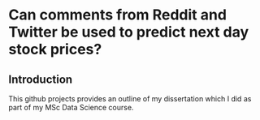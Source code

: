# Can comments from Reddit and Twitter be used to predict next day stock prices?

## Introduction
This github projects provides an outline of my dissertation which I did as part of my MSc Data Science course.
